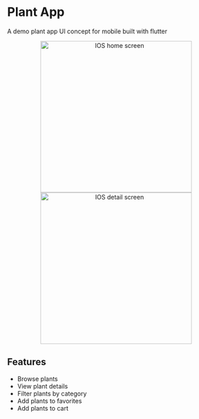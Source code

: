 # Plant App

A demo plant app UI concept for mobile built with flutter

<p align="middle">
<img width="350"  alt="IOS home screen" src="https://github.com/hayohtee/plant_app/assets/94446638/b2df4d2c-9972-4f67-9c87-1bf513f6e7b9">
<img width="350" alt="IOS detail screen" src="https://github.com/hayohtee/plant_app/assets/94446638/3e147929-9862-4575-93cc-3a9eba94cd1b">
</p>

## Features
- Browse plants
- View plant details
- Filter plants by category
- Add plants to favorites
- Add plants to cart
